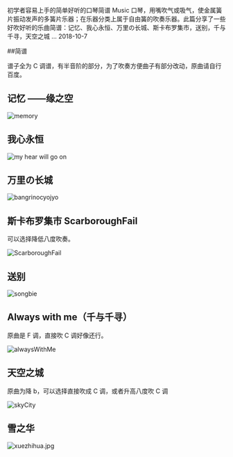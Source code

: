 初学者容易上手的简单好听的口琴简谱
Music
口琴，用嘴吹气或吸气，使金属簧片振动发声的多簧片乐器；在乐器分类上属于自由簧的吹奏乐器。此篇分享了一些好吹好听的乐曲简谱：记忆、我心永恒、万里の长城、斯卡布罗集市，送别，千与千寻，天空之城 ...
2018-10-7

##简谱

谱子全为 C 调谱，有半音阶的部分，为了吹奏方便曲子有部分改动，原曲请自行百度。

## 记忆 ——缘之空

![memory](..\img\harmonica\memory.jpg)

## 我心永恒

![my hear will go on](..\img\harmonica\myHearWiilGoOn.jpg)

## 万里の长城

![bangrinocyojyo](..\img\harmonica\bangrinocyojyopng.png)

## 斯卡布罗集市 ScarboroughFail

可以选择降低八度吹奏。

![ScarboroughFail](..\img\harmonica\ScarboroughFail.png)

## 送别

![songbie](..\img\harmonica\songbie.png)

## Always with me（千与千寻）

原曲是 F 调，直接吹 C 调好像还行。

![alwaysWithMe](..\img\harmonica\alwayWithMe.png)

## 天空之城

原曲为降 b，可以选择直接吹成 C 调，或者升高八度吹 C 调

![skyCity](..\img\harmonica\skyCity.png)

## 雪之华

![xuezhihua.jpg](../img/harmonica/xuezhihua.jpg)